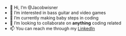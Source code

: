 - 👋 Hi, I’m @Jacobwisner
- 👀 I’m interested in bass guitar and video games
- 🌱 I’m currently making baby steps in coding
- 💞️ I’m looking to collaborate on **anything** coding related
- 📫 You can reach me through my <a href="https://www.linkedin.com/in/jacob-wisner">LinkedIn</a>
<!---
Jacobwisner/Jacobwisner is a ✨ special ✨ repository because its `README.md` (this file) appears on your GitHub profile.
You can click the Preview link to take a look at your changes.
--->
